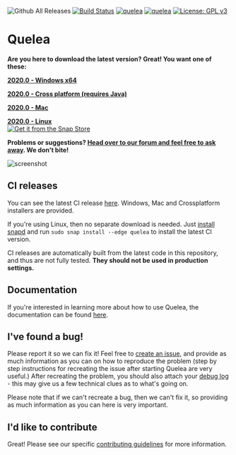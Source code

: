 ![Github All Releases](https://img.shields.io/github/downloads/quelea-projection/Quelea/total.svg)
 [![Build Status](https://travis-ci.com/quelea-projection/Quelea.svg?branch=master)](https://travis-ci.com/quelea-projection/Quelea) 
[![quelea](https://snapcraft.io/quelea/badge.svg)](https://snapcraft.io/quelea)
[![quelea](https://snapcraft.io/quelea/trending.svg?name=0)](https://snapcraft.io/quelea) [![License: GPL v3](https://img.shields.io/badge/License-GPL%20v3-blue.svg)](https://www.gnu.org/licenses/gpl-3.0)
 
# Quelea

**Are you here to download the latest version? Great! You want one of these:**

[**2020.0 - Windows x64**](https://github.com/quelea-projection/Quelea/releases/download/v2020.0/quelea-2020.0-x64-windows-install.exe)

[**2020.0 - Cross platform (requires Java)**](https://github.com/quelea-projection/Quelea/releases/download/v2020.0/quelea-2020.0-crossplatform-install.jar)

[**2020.0 - Mac**](https://github.com/quelea-projection/Quelea/releases/download/v2020.0/quelea-2020.0-mac.zip)

[**2020.0 - Linux**](https://snapcraft.io/quelea)<br>
[![Get it from the Snap Store](https://snapcraft.io/static/images/badges/en/snap-store-black.svg)](https://snapcraft.io/quelea)

**Problems or suggestions? [Head over to our forum and feel free to ask away](https://quelea.discourse.group/). We don't bite!**

![screenshot](screenshot.png)

## CI releases
You can see the latest CI release [here](https://github.com/quelea-projection/Quelea/releases/tag/CI-RELEASE). Windows, Mac and Crossplatform installers are provided.

If you're using Linux, then no separate download is needed. Just [install snapd](https://snapcraft.io/docs/installing-snapd) and run `sudo snap install --edge quelea` to install the latest CI version.

CI releases are automatically built from the latest code in this repository, and thus are not fully tested. **They should not be used in production settings.**

## Documentation

If you're interested in learning more about how to use Quelea, the documentation can be found [here](https://quelea-projection.github.io/docs/).

## I've found a bug!
Please report it so we can fix it! Feel free to [create an issue](https://github.com/quelea-projection/Quelea/issues), and provide as much information as you can on how to reproduce the problem (step by step instructions for recreating the issue after starting Quelea are very useful.) After recreating the problem, you should also attach your [debug log](https://quelea-projection.github.io/docs/Debug_log) - this may give us a few technical clues as to what's going on.

Please note that if we can't recreate a bug, then we can't fix it, so providing as much information as you can here is very important.

## I'd like to contribute
Great! Please see our specific [contributing guidelines](CONTRIBUTING.md) for more information.

